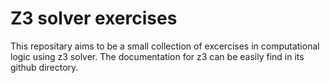 # Z3 solver exercises
This repositary aims to be a small collection of excercises in computational logic using z3 solver.
The documentation for z3 can be easily find in its github directory.

